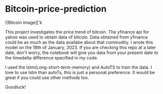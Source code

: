 # Bitcoin-price-prediction

![Bitcoin image]['k

This project investigates the price trend of bitcoin. The yfinance api for yahoo was used to obtain data of bitcoin. Data obtained from yfinance could be as much as the data availabe
about that commodity. I wrote this model on the 18th of January, 2023. If you are checking this repo at a later date, don't worry, the notebook will give you data from your 
present date to the timedelta difference specified in my code.

I used the lstm(Long-short-term-memory) and AutoTS to train the data. I love to use lstm than autoTs, this is just a personal preference. It would be great if you could 
use other methods too. 

Goodluck!
